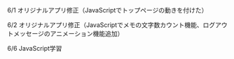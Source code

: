 6/1
オリジナルアプリ修正（JavaScriptでトップページの動きを付けた）

6/2
オリジナルアプリ修正（JavaScriptでメモの文字数カウント機能、ログアウトメッセージのアニメーション機能追加）

6/6
JavaScript学習
